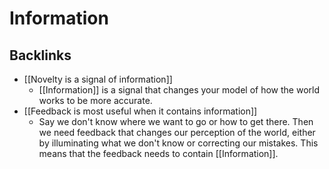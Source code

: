 # Information

## Backlinks
* [[Novelty is a signal of information]]
	* [[Information]] is a signal that changes your model of how the world works to be more accurate.
* [[Feedback is most useful when it contains information]]
	* Say we don't know where we want to go or how to get there. Then we need feedback that changes our perception of the world, either by illuminating what we don't know or correcting our mistakes. This means that the feedback needs to contain [[Information]].

<!-- {BearID:ED010957-BB95-4AC1-9577-BC3087ABB28A-41707-00003D67E9080B13} -->

